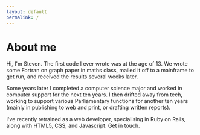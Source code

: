 ```yaml
---
layout: default
permalink: /
---
```

<h1 class="page-title">About me</h1>

Hi, I'm Steven. The first code I ever wrote was at the age of 13. We wrote some Fortran on graph paper in maths class, mailed it off to a mainframe to get run, and received the results several weeks later.

Some years later I completed a computer science major and worked in computer support for the next ten years. I then drifted away from tech, working to support various Parliamentary functions for another ten years (mainly in publishing to web and print, or drafting written reports).

I've recently retrained as a web developer, specialising in Ruby on Rails, along with HTML5, CSS, and Javascript.
Get in touch.

<!-- This is the base Jekyll theme. You can find out more info about customizing your Jekyll theme, as well as basic Jekyll usage documentation at [jekyllrb.com](http://jekyllrb.com/)

You can find the source code for the Jekyll new theme at:
{% include icon-github.html username="jglovier" %} /
[jekyll-new](https://github.com/jglovier/jekyll-new)

You can find the source code for Jekyll at
{% include icon-github.html username="jekyll" %} /
[jekyll](https://github.com/jekyll/jekyll) -->
